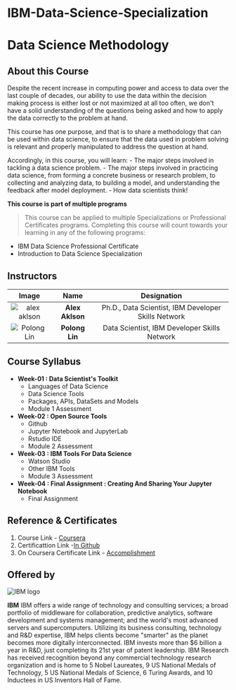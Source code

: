 # IBM-Data-Science-Specialization

# Data Science Methodology
## About this Course
Despite the recent increase in computing power and access to data over the last couple of decades, our ability to use the data within the decision making process is either lost or not maximized at all too often, we don't have a solid understanding of the questions being asked and how to apply the data correctly to the problem at hand.

This course has one purpose, and that is to share a methodology that can be used within data science, to ensure that the data used in problem solving is relevant and properly manipulated to address the question at hand.

Accordingly, in this course, you will learn:
    - The major steps involved in tackling a data science problem.
    - The major steps involved in practicing data science, from forming a concrete business or research problem, to collecting and analyzing data, to building a model, and understanding the feedback after model deployment.
    - How data scientists think!

**This course is part of multiple programs**
> This course can be applied to multiple Specializations or Professional Certificates programs. Completing this course will count towards your learning in any of the following programs:
* IBM Data Science Professional Certificate
* Introduction to Data Science Specialization

## Instructors
| **Image**        | **Name**           | **Designation**  |
| :-------------: |:-------------:|:-----:|
| ![alex aklson](https://github.com/Ashleshk/IBM-Data-Science-Specialization-Coursera/blob/master/resources/Alex-Aklson.jpg)     | **Alex Aklson** | Ph.D., Data Scientist, IBM Developer Skills Network |
| ![Polong Lin](https://github.com/Ashleshk/IBM-Data-Science-Specialization-Coursera/blob/master/resources/polong%20lin.jpg)    | **Polong Lin**     |  Data Scientist, IBM Developer Skills Network |


## Course Syllabus
* **Week-01 : Data Scientist's Toolkit**
	* Languages of Data Science
	* Data Science Tools
	* Packages, APIs, DataSets and Models
	* Module 1 Assessment
* **Week-02 : Open Source Tools**
	* Github
	* Jupyter Notebook and JupyterLab
	* Rstudio IDE
	* Module 2 Assessment
* **Week-03 : IBM Tools For Data Science**
	* Watson Studio
	* Other IBM Tools
	* Module 3 Assessment
* **Week-04 : Final Assignment : Creating And Sharing Your Jupyter Notebook**
	* Final Assignment

## Reference & Certificates
1. Course Link - [Coursera](https://www.coursera.org/learn/open-source-tools-for-data-science)
2. Certificattion Link -[In Github](https://github.com/Ashleshk/IBM-Data-Science-Specialization-Coursera/blob/master/Certificate-2%20Tools%20For%20Data%20Science.pdf)
3. On Coursera Certificate Link - [Accomplishment](https://coursera.org/share/07f7fea942197868b30c5a2387a0fda7)

## Offered by
![IBM logo](https://github.com/Ashleshk/IBM-Data-Science-Specialization-Coursera/blob/master/IBM-Logo-Blk---Square.png)

**IBM**
IBM offers a wide range of technology and consulting services; a broad portfolio of middleware for collaboration, predictive analytics, software development and systems management; and the world's most advanced servers and supercomputers. Utilizing its business consulting, technology and R&D expertise, IBM helps clients become "smarter" as the planet becomes more digitally interconnected. IBM invests more than $6 billion a year in R&D, just completing its 21st year of patent leadership. IBM Research has received recognition beyond any commercial technology research organization and is home to 5 Nobel Laureates, 9 US National Medals of Technology, 5 US National Medals of Science, 6 Turing Awards, and 10 Inductees in US Inventors Hall of Fame.